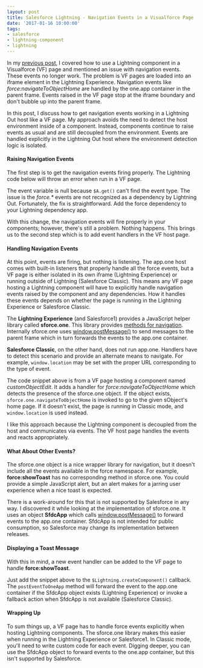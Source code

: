 ```yaml
---
layout: post
title: Salesforce Lightning - Navigation Events in a Visualforce Page
date: '2017-01-16 10:00:00'
tags:
- salesforce
- lightning-component
- lightning
---
```


In my [previous post](http://joebuschmann.com/salesforce-lightning-hosting-a-component-in-visualforce), I covered how to use a Lightning component in a Visualforce (VF) page and mentioned an issue with navigation events. These events no longer work. The problem is VF pages are loaded into an iframe element in the Lightning Experience. Navigation events like *force:navigateToObjectHome* are handled by the one.app container in the parent frame. Events raised in the VF page stop at the iframe boundary and don't bubble up into the parent frame.

In this post, I discuss how to get navigation events working in a Lightning Out host like a VF page. My approach avoids the need to detect the host environment inside of a component. Instead, components continue to raise events as usual and are still decoupled from the environment. Events are handled explicitly in the Lightning Out host where the environment detection logic is isolated.

#### Raising Navigation Events

The first step is to get the navigation events firing properly. The Lightning code below will throw an error when run in a VF page.

<script src="https://gist.github.com/joebuschmann/e8e41873cbd9c24de8697a6758b501f9.js"></script>

The event variable is null because `$A.get()` can't find the event type. The issue is the *force.\** events are not recognized as a dependency by Lightning Out. Fortunately, the fix is straightforward. Add the force dependency to your Lightning dependency app.

<script src="https://gist.github.com/joebuschmann/1ff0f3302b9031d92a8e10a1abc3168e.js"></script>

With this change, the navigation events will fire properly in your components; however, there's still a problem. Nothing happens. This brings us to the second step which is to add event handlers in the VF host page.

#### Handling Navigation Events

At this point, events are firing, but nothing is listening. The app.one host comes with built-in listeners that properly handle all the force events, but a VF page is either isolated in its own iframe (Lightning Experience) or running outside of Lightning (Salesforce Classic). This means any VF page hosting a Lightning component will have to explicitly handle navigation events raised by the component and any dependencies. How it handles these events depends on whether the page is running in the Lightning Experience or Salesforce Classic.

The **Lightning Experience** (and Salesforce1) provides a JavaScript helper library called **sforce.one**. This library provides [methods for navigation](https://developer.salesforce.com/docs/atlas.en-us.salesforce1.meta/salesforce1/salesforce1_dev_jsapi_sforce_one.htm). Internally sforce.one uses [window.postMessage()](https://developer.mozilla.org/en-US/docs/Web/API/Window/postMessage) to send messages to the parent frame which in turn forwards the events to the app.one container.

**Salesforce Classic**, on the other hand, does not run app.one. Handlers have to detect this scenario and provide an alternate means to navigate. For example, `window.location` may be set with the proper URL corresponding to the type of event.

<script src="https://gist.github.com/joebuschmann/ed2d5569a18e85981b1668756093c88e.js"></script>

The code snippet above is from a VF page hosting a component named *customObjectEdit*. It adds a handler for *force:navigateToObjectHome* which detects the presence of the sforce.one object. If the object exists, `sforce.one.navigateToObjectHome` is invoked to go to the given sObject's home page. If it doesn't exist, the page is running in Classic mode, and `window.location` is used instead.

I like this approach because the Lightning component is decoupled from the host and communicates via events. The VF host page handles the events and reacts appropriately.

#### What About Other Events?

The sforce.one object is a nice wrapper library for navigation, but it doesn't include all the events available in the force namespace. For example, **force:showToast** has no corresponding method in sforce.one. You could provide a simple JavaScript alert, but an alert makes for a jarring user experience when a nice toast is expected.

There is a work-around for this that is not supported by Salesforce in any way. I discovered it while looking at the implementation of sforce.one. It uses an object **SfdcApp** which calls [window.postMessage()](https://developer.mozilla.org/en-US/docs/Web/API/Window/postMessage) to forward events to the app.one container. SfdcApp is not intended for public consumption, so Salesforce may change its implementation between releases.

#### Displaying a Toast Message

With this in mind, a new event handler can be added to the VF page to handle **force:showToast**.

<script src="https://gist.github.com/joebuschmann/7a2d15146aae92ee290aed4bb1fe3f52.js"></script>

Just add the snippet above to the `$Lightning.createComponent()` callback. The `postEventToOneApp` method will forward the event to the app.one container if the SfdcApp object exists (Lightning Experience) or invoke a fallback action when SfdcApp is not available (Salesforce Classic).

#### Wrapping Up

To sum things up, a VF page has to handle force events explicitly when hosting Lightning components. The sforce.one library makes this easier when running in the Lightning Experience or Salesforce1. In Classic mode, you'll need to write custom code for each event. Digging deeper, you can use the SfdcApp object to forward events to the one.app container, but this isn't supported by Salesforce.